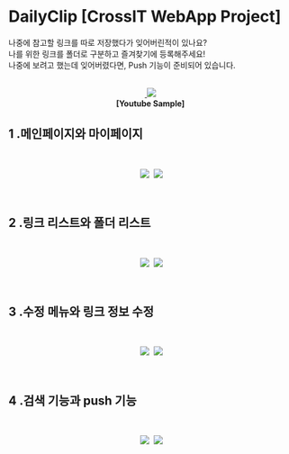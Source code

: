 # DailyClip [CrossIT WebApp Project]

나중에 참고할 링크를 따로 저장했다가 잊어버린적이 있나요?<br>
나를 위한 링크를 폴더로 구분하고 즐겨찾기에 등록해주세요!<br>
나중에 보려고 했는데 잊어버렸다면, Push 기능이 준비되어 있습니다.<br><br>


<p align="center">
  <a href="https://www.youtube.com/watch?v=PtY10AC9wBw&feature=youtu.be">
  <img src="img/youtube.png">
 </a><br>
  <b>[Youtube Sample]</b>
</p>

## 1 .메인페이지와 마이페이지
<br>
<p align="center">
  <img src="img/main.png">
  <img src="img/my.png">
  <br>
</p>
<br>

## 2 .링크 리스트와 폴더 리스트
<br>
<p align="center">
  <img src="img/list.png">
  <img src="img/folder.png">
  <br>
</p>
<br>

## 3 .수정 메뉴와 링크 정보 수정
<br>
<p align="center">
  <img src="img/modify.png">
  <img src="img/linkModify.png">
  <br>
</p>
<br>

## 4 .검색 기능과 push 기능
<br>
<p align="center">
  <img src="img/search.png">
  <img src="img/notice.png">
  <br>
</p>
<br>
